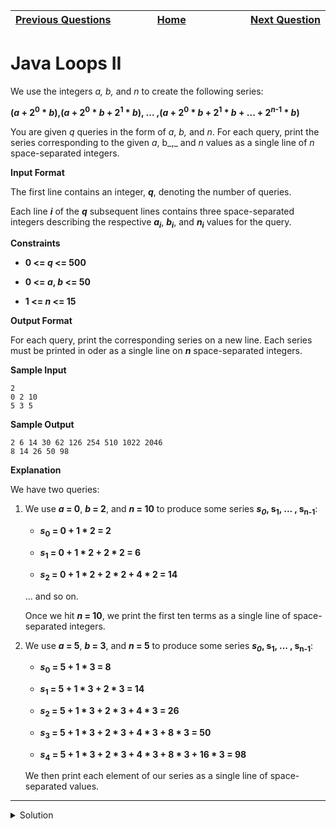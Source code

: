 | <img width=1000>[Previous Questions](https://github.com/Kevin-Lago/java-hackerrank-solutions/tree/main/src/java.introduction/java_loops_i)</img> | <img width=1000>[Home](https://github.com/Kevin-Lago/java-hackerrank-solutions)</img> | <img width=1000>[Next Question](https://github.com/Kevin-Lago/java-hackerrank-solutions/tree/main/src/java.introduction/java_datatypes)</img> |
|:---|:---:|---:|

# Java Loops II

We use the integers _a, b,_ and _n_ to create the following series:

__(_a_ + 2<sup>0</sup> * _b_),(_a_ + 2<sup>0</sup> * _b_ + 2<sup>1</sup> * _b_), ... ,(_a_ + 2<sup>0</sup> * _b_ + 2<sup>1</sup> * _b_ + ... + 2<sup>_n_-1</sup> * _b_)__

You are given _q_ queries in the form of _a_, _b,_ and _n_. For each query, print the series corresponding to the given _a_, b_,_ and _n_ values as a single line of _n_ space-separated integers.

__Input Format__

The first line contains an integer, ___q___, denoting the number of queries.

Each line ___i___ of the ___q___ subsequent lines contains three space-separated integers describing the respective ___a<sub>i</sub>___, ___b<sub>i</sub>___, and ___n<sub>i</sub>___ values for the query.

__Constraints__

- __0 <= _q_ <= 500__

- __0 <= _a_, _b_ <= 50__

- __1 <= _n_ <= 15__

__Output Format__

For each query, print the corresponding series on a new line. Each series must be printed in oder as a single line on ___n___ space-separated integers.

__Sample Input__

```
2
0 2 10
5 3 5
```

__Sample Output__

```
2 6 14 30 62 126 254 510 1022 2046
8 14 26 50 98
```

__Explanation__

We have two queries:

1. We use ___a_ = 0__, ___b_ = 2__, and ___n_ = 10__ to produce some series ___s<sub>0</sub>_, s<sub>1</sub>, ... , s<sub>n-1</sub>__:

    - ___s_<sub>0</sub> = 0 + 1 * 2 = 2__
    
    - ___s_<sub>1</sub> = 0 + 1 * 2 + 2 * 2 = 6__
    
    - ___s_<sub>2</sub> = 0 + 1 * 2 + 2 * 2 + 4 * 2 = 14__
    
    ... and so on.
    
    Once we hit ___n_ = 10__, we print the first ten terms as a single line of space-separated integers.
    
2. We use ___a_ = 5__, ___b_ = 3__, and ___n_ = 5__ to produce some series ___s<sub>0</sub>_, s<sub>1</sub>, ... , s<sub>n-1</sub>__:

    - ___s_<sub>0</sub> = 5 + 1 * 3 = 8__
    
    - ___s_<sub>1</sub> = 5 + 1 * 3 + 2 * 3 = 14__
    
    - ___s_<sub>2</sub> = 5 + 1 * 3 + 2 * 3 + 4 * 3 = 26__
    
    - ___s_<sub>3</sub> = 5 + 1 * 3 + 2 * 3 + 4 * 3 + 8 * 3 = 50__
    
    - ___s_<sub>4</sub> = 5 + 1 * 3 + 2 * 3 + 4 * 3 + 8 * 3 + 16 * 3 = 98__
    
    We then print each element of our series as a single line of space-separated values.
    
---

<details><summary>Solution</summary>
    
```java
import java.util.Scanner;

public class Solution {

    public static void main(String[] args) {
        Scanner in = new Scanner(System.in);
        int t=in.nextInt();

        for(int i = 0; i < t; i++){
            int a = in.nextInt();
            int b = in.nextInt();
            int n = in.nextInt();
            int sum = a + (int) Math.pow(2, 0) * b;
            System.out.print(sum);

            for (int j = 1; j < n; j++) {
                sum += Math.pow(2, j) * b;
                System.out.print(" " + sum);
            }

            System.out.print("\n");
        }
        in.close();
    }

}
```
</details>
